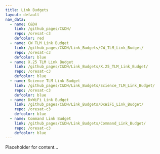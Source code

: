 ```yaml
---
title: Link Budgets
layout: default
nav_data:
  - name: C&DH
    link: /github_pages/C&DH/
    repo: /oresat-c3
    defcolor: red
  - name: CW TLM Link Budget
    link: /github_pages/C&DH/Link_Budgets/CW_TLM_Link_Budget/
    repo: /oresat-c3
    defcolor: blue
  - name: X.25 TLM Link Budget
    link: /github_pages/C&DH/Link_Budgets/X.25_TLM_Link_Budget/
    repo: /oresat-c3
    defcolor: blue
  - name: Science TLM Link Budget
    link: /github_pages/C&DH/Link_Budgets/Science_TLM_Link_Budget/
    repo: /oresat-c3
    defcolor: blue
  - name: DxWiFi Link Budget
    link: /github_pages/C&DH/Link_Budgets/DxWiFi_Link_Budget/
    repo: /oresat-c3
    defcolor: blue
  - name: Command Link Budget
    link: /github_pages/C&DH/Link_Budgets/Command_Link_Budget/
    repo: /oresat-c3
    defcolor: blue
---
```



Placeholder for content...
